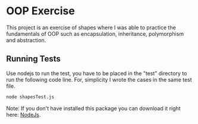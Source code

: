# OOP Exercise

This project is an exercise of shapes where I was able to practice the fundamentals of OOP such as encapsulation, inheritance, polymorphism and abstraction.

## Running Tests

Use nodejs to run the test, you have to be placed in the "test" directory to run the following code line. For, simplicity I wrote the cases in the same test file.

```bash
node shapesTest.js
```

Note: If you don't have installed this package you can download it right here: [NodeJs](https://nodejs.org/es/).
